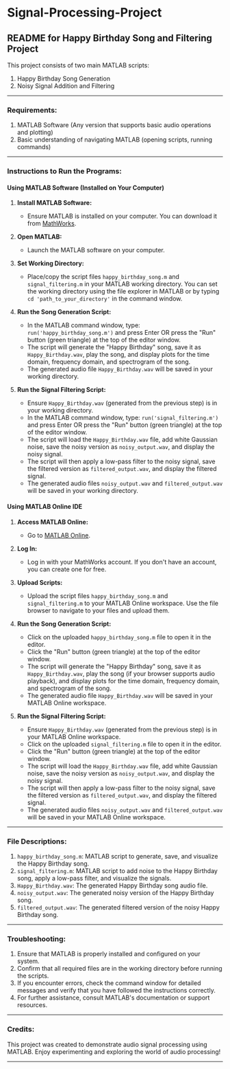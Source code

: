 # Signal-Processing-Project

## README for Happy Birthday Song and Filtering Project

This project consists of two main MATLAB scripts:
1. Happy Birthday Song Generation
2. Noisy Signal Addition and Filtering

---

### Requirements:
1. MATLAB Software (Any version that supports basic audio operations and plotting)
2. Basic understanding of navigating MATLAB (opening scripts, running commands)

---

### Instructions to Run the Programs:

#### Using MATLAB Software (Installed on Your Computer)
1. **Install MATLAB Software:**
   - Ensure MATLAB is installed on your computer. You can download it from [MathWorks](https://www.mathworks.com/).

2. **Open MATLAB:**
   - Launch the MATLAB software on your computer.

3. **Set Working Directory:**
   - Place/copy the script files `happy_birthday_song.m` and `signal_filtering.m` in your MATLAB working directory. You can set the working directory using the file explorer in MATLAB or by typing `cd 'path_to_your_directory'` in the command window.

4. **Run the Song Generation Script:**
   - In the MATLAB command window, type: `run('happy_birthday_song.m')` and press Enter OR press the "Run" button (green triangle) at the top of the editor window.
   - The script will generate the "Happy Birthday" song, save it as `Happy_Birthday.wav`, play the song, and display plots for the time domain, frequency domain, and spectrogram of the song.
   - The generated audio file `Happy_Birthday.wav` will be saved in your working directory.

5. **Run the Signal Filtering Script:**
   - Ensure `Happy_Birthday.wav` (generated from the previous step) is in your working directory.
   - In the MATLAB command window, type: `run('signal_filtering.m')` and press Enter OR press the "Run" button (green triangle) at the top of the editor window.
   - The script will load the `Happy_Birthday.wav` file, add white Gaussian noise, save the noisy version as `noisy_output.wav`, and display the noisy signal.
   - The script will then apply a low-pass filter to the noisy signal, save the filtered version as `filtered_output.wav`, and display the filtered signal.
   - The generated audio files `noisy_output.wav` and `filtered_output.wav` will be saved in your working directory.

#### Using MATLAB Online IDE
1. **Access MATLAB Online:**
   - Go to [MATLAB Online](https://matlab.mathworks.com/).

2. **Log In:**
   - Log in with your MathWorks account. If you don't have an account, you can create one for free.

3. **Upload Scripts:**
   - Upload the script files `happy_birthday_song.m` and `signal_filtering.m` to your MATLAB Online workspace. Use the file browser to navigate to your files and upload them.

4. **Run the Song Generation Script:**
   - Click on the uploaded `happy_birthday_song.m` file to open it in the editor.
   - Click the "Run" button (green triangle) at the top of the editor window.
   - The script will generate the "Happy Birthday" song, save it as `Happy_Birthday.wav`, play the song (if your browser supports audio playback), and display plots for the time domain, frequency domain, and spectrogram of the song.
   - The generated audio file `Happy_Birthday.wav` will be saved in your MATLAB Online workspace.

5. **Run the Signal Filtering Script:**
   - Ensure `Happy_Birthday.wav` (generated from the previous step) is in your MATLAB Online workspace.
   - Click on the uploaded `signal_filtering.m` file to open it in the editor.
   - Click the "Run" button (green triangle) at the top of the editor window.
   - The script will load the `Happy_Birthday.wav` file, add white Gaussian noise, save the noisy version as `noisy_output.wav`, and display the noisy signal.
   - The script will then apply a low-pass filter to the noisy signal, save the filtered version as `filtered_output.wav`, and display the filtered signal.
   - The generated audio files `noisy_output.wav` and `filtered_output.wav` will be saved in your MATLAB Online workspace.

---

### File Descriptions:
1. `happy_birthday_song.m`: MATLAB script to generate, save, and visualize the Happy Birthday song.
2. `signal_filtering.m`: MATLAB script to add noise to the Happy Birthday song, apply a low-pass filter, and visualize the signals.
3. `Happy_Birthday.wav`: The generated Happy Birthday song audio file.
4. `noisy_output.wav`: The generated noisy version of the Happy Birthday song.
5. `filtered_output.wav`: The generated filtered version of the noisy Happy Birthday song.

---

### Troubleshooting:
1. Ensure that MATLAB is properly installed and configured on your system.
2. Confirm that all required files are in the working directory before running the scripts.
3. If you encounter errors, check the command window for detailed messages and verify that you have followed the instructions correctly.
4. For further assistance, consult MATLAB's documentation or support resources.

---

### Credits:
This project was created to demonstrate audio signal processing using MATLAB. Enjoy experimenting and exploring the world of audio processing!

---
